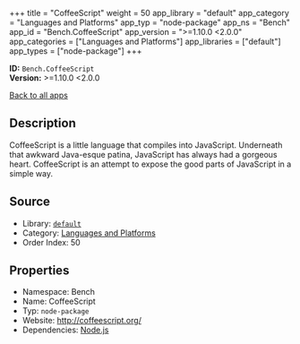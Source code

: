 ﻿+++
title = "CoffeeScript"
weight = 50
app_library = "default"
app_category = "Languages and Platforms"
app_typ = "node-package"
app_ns = "Bench"
app_id = "Bench.CoffeeScript"
app_version = ">=1.10.0 <2.0.0"
app_categories = ["Languages and Platforms"]
app_libraries = ["default"]
app_types = ["node-package"]
+++

**ID:** `Bench.CoffeeScript`  
**Version:** >=1.10.0 <2.0.0  
<!--more-->

[Back to all apps](/apps/)

## Description
CoffeeScript is a little language that compiles into JavaScript.
Underneath that awkward Java-esque patina, JavaScript has always had a gorgeous heart.
CoffeeScript is an attempt to expose the good parts of JavaScript in a simple way.

## Source

* Library: [`default`](/app_libraries/default)
* Category: [Languages and Platforms](/app_categories/languages-and-platforms)
* Order Index: 50

## Properties

* Namespace: Bench
* Name: CoffeeScript
* Typ: `node-package`
* Website: <http://coffeescript.org/>
* Dependencies: [Node.js](/apps/Bench.Node)

